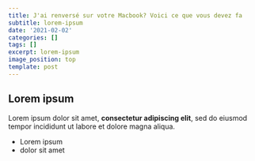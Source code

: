 ```yaml
---
title: J'ai renversé sur votre Macbook? Voici ce que vous devez fa
subtitle: lorem-ipsum
date: '2021-02-02'
categories: []
tags: []
excerpt: lorem-ipsum
image_position: top
template: post
---
```

## Lorem ipsum

Lorem ipsum dolor sit amet, **consectetur adipiscing elit**, sed do eiusmod tempor incididunt ut labore et dolore magna aliqua.

- Lorem ipsum
- dolor sit amet